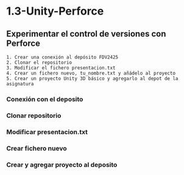 # 1.3-Unity-Perforce
## Experimentar el control de versiones con Perforce
    1. Crear una conexión al depósito FDV2425
    2. Clonar el repositorio
    3. Modificar el fichero presentacion.txt
    4. Crear un fichero nuevo, tu_nombre.txt y añádelo al proyecto
    5. Crear un proyecto Unity 3D básico y agregarlo al depot de la asignatura

### Conexión con el deposito

### Clonar repositorio

### Modificar presentacion.txt

### Crear fichero nuevo

### Crear y agregar proyecto al deposito
